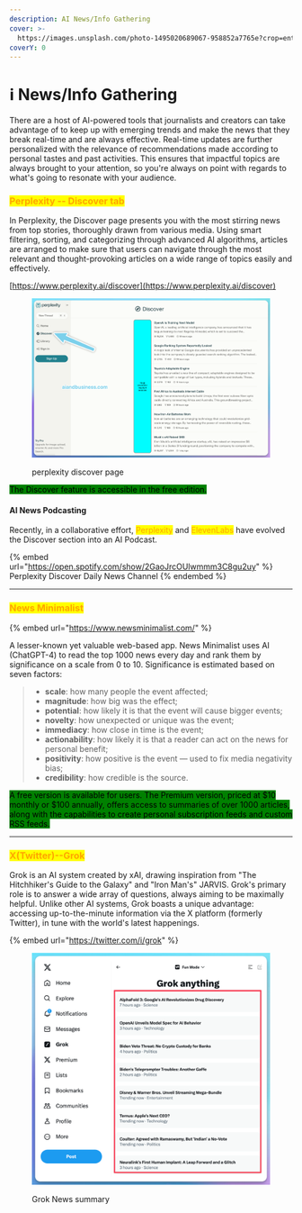 ```yaml
---
description: AI News/Info Gathering
cover: >-
  https://images.unsplash.com/photo-1495020689067-958852a7765e?crop=entropy&cs=srgb&fm=jpg&ixid=M3wxOTcwMjR8MHwxfHNlYXJjaHwxfHxuZXdzfGVufDB8fHx8MTcxODYwMDI1NXww&ixlib=rb-4.0.3&q=85
coverY: 0
---
```


# ℹ️ News/Info Gathering

There are a host of AI-powered tools that journalists and creators can take advantage of to keep up with emerging trends and make the news that they break real-time and are always effective. Real-time updates are further personalized with the relevance of recommendations made according to personal tastes and past activities. This ensures that impactful topics are always brought to your attention, so you're always on point with regards to what's going to resonate with your audience.

### <mark style="color:orange;">Perplexity -- Discover tab</mark>

In Perplexity, the Discover page presents you with the most stirring news from top stories, thoroughly drawn from various media. Using smart filtering, sorting, and categorizing through advanced AI algorithms, articles are arranged to make sure that users can navigate through the most relevant and thought-provoking articles on a wide range of topics easily and effectively.

[https://www.perplexity.ai/discover](https://www.perplexity.ai/discover)

<figure><img src="../../.gitbook/assets/perp discover tiny.png" alt=""><figcaption><p>perplexity discover page</p></figcaption></figure>

<mark style="background-color:green;">The Discover feature is accessible in the free edition.</mark>

#### AI News Podcasting

Recently, in a collaborative effort, <mark style="color:orange;">Perplexity</mark> and <mark style="color:orange;">ElevenLabs</mark> have evolved the Discover section into an AI Podcast.

{% embed url="https://open.spotify.com/show/2GaoJrcOUlwmmm3C8gu2uy" %}
Perplexity Discover Daily News Channel
{% endembed %}

***

### <mark style="color:orange;">News Minimalist</mark>

{% embed url="https://www.newsminimalist.com/" %}

A lesser-known yet valuable web-based app. News Minimalist uses AI (ChatGPT-4) to read the top 1000 news every day and rank them by significance on a scale from 0 to 10. Significance is estimated based on seven factors:

> * **scale**: how many people the event affected;
> * **magnitude**: how big was the effect;
> * **potential**: how likely it is that the event will cause bigger events;
> * **novelty**: how unexpected or unique was the event;
> * **immediacy**: how close in time is the event;
> * **actionability**: how likely it is that a reader can act on the news for personal benefit;
> * **positivity**: how positive is the event — used to fix media negativity bias;
> * **credibility**: how credible is the source.

<mark style="background-color:green;">A free version is available for users. The Premium version, priced at $10 monthly or $100 annually, offers access to summaries of over 1000 articles, along with the capabilities to create personal subscription feeds and custom RSS feeds.</mark>

***

### <mark style="color:orange;">X(Twitter)--Grok</mark>

Grok is an AI system created by xAI, drawing inspiration from "The Hitchhiker's Guide to the Galaxy" and "Iron Man's" JARVIS. Grok's primary role is to answer a wide array of questions, always aiming to be maximally helpful. Unlike other AI systems, Grok boasts a unique advantage: accessing up-to-the-minute information via the X platform (formerly Twitter), in tune with the world's latest happenings.&#x20;

{% embed url="https://twitter.com/i/grok" %}

<figure><img src="../../.gitbook/assets/grok.png" alt=""><figcaption><p>Grok News summary</p></figcaption></figure>



